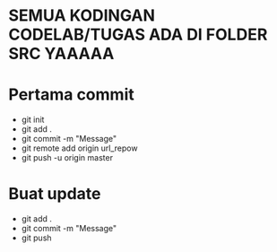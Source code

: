 # SEMUA KODINGAN CODELAB/TUGAS ADA DI FOLDER SRC YAAAAA
# Pertama commit
- git init
- git add .
- git commit -m "Message"
- git remote add origin url_repow
- git push -u origin master

# Buat update
- git add .
- git commit -m "Message"
- git push